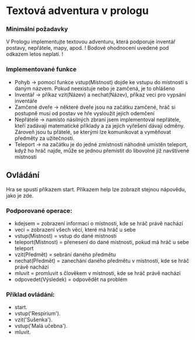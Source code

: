 # Textová adventura v prologu
### Minimální požadavky

V Prologu implementujte textovou adventuru, která podporuje inventář postavy, nepřátele, mapy, apod. ! Bodové ohodnocení uvedené pod odkazem letos neplatí. !

### Implementované funkce
- Pohyb -> pomocí funkce vstup(Místnost) dojde ke vstupu do místnosti s daným názvem. Pokud neexistuje nebo je zamčená, je to ohlášeno
- Inventář -> příkaz vzit(Název) a nechat(Název), příkaz veci pro vypsání inventáře
- Zamčené dveře -> některé dveře jsou na začátku zamčené, hráč si postupně musí od postav ve hře vysloužit jejich odemčení
- Nepřátelé -> namísto násilných zbraní jsem implementoval nepřátele, kteří zadávají matematické příklady a za jejich vyřešení dávají odměny. Zároveň jsou tu přátelé, se kterými lze komunikovat a vyměňovat předměty za užitečnosti.
- Teleport -> na začátku je do jedné zmístností náhodně umístěn teleport, když ho hráč najde, může se jednou přemístit do libovolné již navštívené místnosti

## Ovládání

Hra se spustí příkazem start. Příkazem help lze zobrazit stejnou nápovědu, jako je zde.

### Podporované operace: 
- kdejsem             = zobrazení informací o místnosti, kde se hráč právě nachází
- veci                = zobrazení všech věcí, které má hráč u sebe
- vstup(Místnost)     = vstup do dané místnosti
- teleport(Místnost)  = přenesení do dané místnosti, pokud má hráč u sebe teleport
- vzit(Předmět)       = sebrání daného předmětu
- nechat(Předmět)     = zanechání daného předmětu v místnosti, kde se hráč právě nachází
- mluvit              = promluvit s člověkem v místnosti, kde se hráč právě nachází
- odpovedet(Výsledek) = odpovědět na problém

### Příklad ovládání:
- start.
- vstup('Respirium').
- vzit('Sušenka').
- vstup('Malá učebna').
- mluvit.